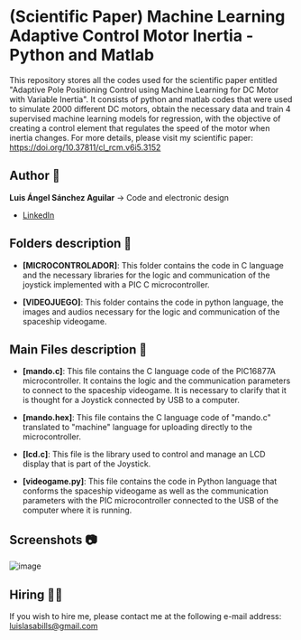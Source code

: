 # (Scientific Paper) Machine Learning Adaptive Control Motor Inertia - Python and Matlab 

This repository stores all the codes used for the scientific paper entitled "Adaptive Pole Positioning Control using Machine Learning for DC Motor with Variable Inertia". It consists of python and matlab codes that were used to simulate 2000 different DC motors, obtain the necessary data and train 4 supervised machine learning models for regression, with the objective of creating a control element that regulates the speed of the motor when inertia changes. For more details, please visit my scientific paper: https://doi.org/10.37811/cl_rcm.v6i5.3152

## Author 👤
**Luis Ángel Sánchez Aguilar** -> Code and electronic design

* [LinkedIn](https://www.linkedin.com/in/sanchezluismachinelearning/)

## Folders description 📁

* **[MICROCONTROLADOR]**: This folder contains the code in C language and the necessary libraries for the logic and communication of the joystick implemented with a PIC C microcontroller.

* **[VIDEOJUEGO]**: This folder contains the code in python language, the images and audios necessary for the logic and communication of the spaceship videogame.


## Main Files description 📘

* **[mando.c]**: This file contains the C language code of the PIC16877A microcontroller. It contains the logic and the communication parameters to connect to the spaceship videogame. It is necessary to clarify that it is thought for a Joystick connected by USB to a computer.

* **[mando.hex]**: This file contains the C language code of "mando.c" translated to "machine" language for uploading directly to the microcontroller.

* **[lcd.c]**: This file is the library used to control and manage an LCD display that is part of the Joystick.

* **[videogame.py]**: This file contains the code in Python language that conforms the spaceship videogame as well as the communication parameters with the PIC microcontroller connected to the USB of the computer where it is running.

## Screenshots 📷
![image](https://user-images.githubusercontent.com/118120048/203212180-59966f94-339c-4292-8e6a-c7013863c891.png)


## Hiring 🤝🏿
If you wish to hire me, please contact me at the following e-mail address: luislasabills@gmail.com
